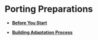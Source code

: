 # Porting Preparations<a name="EN-US_TOPIC_0000001063252862"></a>

-   **[Before You Start](transplant-chip-prepare-knows.md)**  

-   **[Building Adaptation Process](transplant-chip-prepare-process.md)**  


